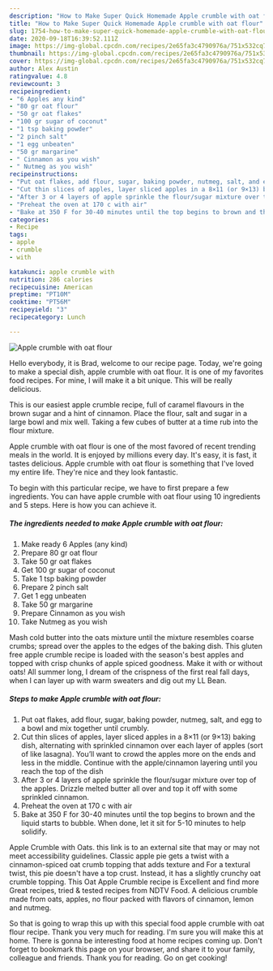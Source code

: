```yaml
---
description: "How to Make Super Quick Homemade Apple crumble with oat flour"
title: "How to Make Super Quick Homemade Apple crumble with oat flour"
slug: 1754-how-to-make-super-quick-homemade-apple-crumble-with-oat-flour
date: 2020-09-18T16:39:52.111Z
image: https://img-global.cpcdn.com/recipes/2e65fa3c4790976a/751x532cq70/apple-crumble-with-oat-flour-recipe-main-photo.jpg
thumbnail: https://img-global.cpcdn.com/recipes/2e65fa3c4790976a/751x532cq70/apple-crumble-with-oat-flour-recipe-main-photo.jpg
cover: https://img-global.cpcdn.com/recipes/2e65fa3c4790976a/751x532cq70/apple-crumble-with-oat-flour-recipe-main-photo.jpg
author: Alex Austin
ratingvalue: 4.8
reviewcount: 3
recipeingredient:
- "6 Apples any kind"
- "80 gr oat flour"
- "50 gr oat flakes"
- "100 gr sugar of coconut"
- "1 tsp baking powder"
- "2 pinch salt"
- "1 egg unbeaten"
- "50 gr margarine"
- " Cinnamon as you wish"
- " Nutmeg as you wish"
recipeinstructions:
- "Put oat flakes, add flour, sugar, baking powder, nutmeg, salt, and egg to a bowl and mix together until crumbly."
- "Cut thin slices of apples, layer sliced apples in a 8×11 (or 9×13) baking dish, alternating with sprinkled cinnamon over each layer of apples (sort of like lasagna). You’ll want to crowd the apples more on the ends and less in the middle. Continue with the apple/cinnamon layering until you reach the top of the dish"
- "After 3 or 4 layers of apple sprinkle the flour/sugar mixture over top of the apples. Drizzle melted butter all over and top it off with some sprinkled cinnamon."
- "Preheat the oven at 170 c with air"
- "Bake at 350 F for 30-40 minutes until the top begins to brown and the liquid starts to bubble. When done, let it sit for 5-10 minutes to help solidify."
categories:
- Recipe
tags:
- apple
- crumble
- with

katakunci: apple crumble with 
nutrition: 286 calories
recipecuisine: American
preptime: "PT10M"
cooktime: "PT56M"
recipeyield: "3"
recipecategory: Lunch

---
```



![Apple crumble with oat flour](https://img-global.cpcdn.com/recipes/2e65fa3c4790976a/751x532cq70/apple-crumble-with-oat-flour-recipe-main-photo.jpg)

Hello everybody, it is Brad, welcome to our recipe page. Today, we're going to make a special dish, apple crumble with oat flour. It is one of my favorites food recipes. For mine, I will make it a bit unique. This will be really delicious.

This is our easiest apple crumble recipe, full of caramel flavours in the brown sugar and a hint of cinnamon. Place the flour, salt and sugar in a large bowl and mix well. Taking a few cubes of butter at a time rub into the flour mixture.

Apple crumble with oat flour is one of the most favored of recent trending meals in the world. It is enjoyed by millions every day. It's easy, it is fast, it tastes delicious. Apple crumble with oat flour is something that I've loved my entire life. They're nice and they look fantastic.


To begin with this particular recipe, we have to first prepare a few ingredients. You can have apple crumble with oat flour using 10 ingredients and 5 steps. Here is how you can achieve it.

<!--inarticleads1-->

##### The ingredients needed to make Apple crumble with oat flour:

1. Make ready 6 Apples (any kind)
1. Prepare 80 gr oat flour
1. Take 50 gr oat flakes
1. Get 100 gr sugar of coconut
1. Take 1 tsp baking powder
1. Prepare 2 pinch salt
1. Get 1 egg unbeaten
1. Take 50 gr margarine
1. Prepare  Cinnamon as you wish
1. Take  Nutmeg as you wish


Mash cold butter into the oats mixture until the mixture resembles coarse crumbs; spread over the apples to the edges of the baking dish. This gluten free apple crumble recipe is loaded with the season&#39;s best apples and topped with crisp chunks of apple spiced goodness. Make it with or without oats! All summer long, I dream of the crispness of the first real fall days, when I can layer up with warm sweaters and dig out my LL Bean. 

<!--inarticleads2-->

##### Steps to make Apple crumble with oat flour:

1. Put oat flakes, add flour, sugar, baking powder, nutmeg, salt, and egg to a bowl and mix together until crumbly.
1. Cut thin slices of apples, layer sliced apples in a 8×11 (or 9×13) baking dish, alternating with sprinkled cinnamon over each layer of apples (sort of like lasagna). You’ll want to crowd the apples more on the ends and less in the middle. Continue with the apple/cinnamon layering until you reach the top of the dish
1. After 3 or 4 layers of apple sprinkle the flour/sugar mixture over top of the apples. Drizzle melted butter all over and top it off with some sprinkled cinnamon.
1. Preheat the oven at 170 c with air
1. Bake at 350 F for 30-40 minutes until the top begins to brown and the liquid starts to bubble. When done, let it sit for 5-10 minutes to help solidify.


Apple Crumble with Oats. this link is to an external site that may or may not meet accessibility guidelines. Classic apple pie gets a twist with a cinnamon-spiced oat crumb topping that adds texture and For a textural twist, this pie doesn&#39;t have a top crust. Instead, it has a slightly crunchy oat crumble topping. This Oat Apple Crumble recipe is Excellent and find more Great recipes, tried &amp; tested recipes from NDTV Food. A delicious crumble made from oats, apples, no flour packed with flavors of cinnamon, lemon and nutmeg. 

So that is going to wrap this up with this special food apple crumble with oat flour recipe. Thank you very much for reading. I'm sure you will make this at home. There is gonna be interesting food at home recipes coming up. Don't forget to bookmark this page on your browser, and share it to your family, colleague and friends. Thank you for reading. Go on get cooking!

